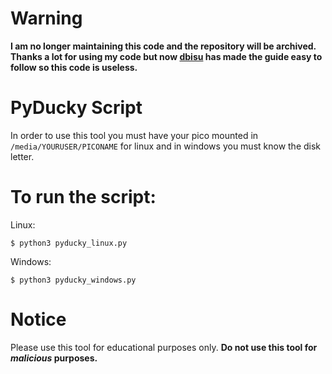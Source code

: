 # Warning

**I am no longer maintaining this code and the repository will be archived. Thanks a lot for using my code but now [dbisu](https://github.com/dbisu) has made the guide easy to follow so this code is useless.**

# PyDucky Script

In order to use this tool you must have
your pico mounted in ```/media/YOURUSER/PICONAME``` 
for linux and in windows you must know the disk letter.

# To run the script:

Linux:

```$ python3 pyducky_linux.py```

Windows:

```$ python3 pyducky_windows.py```

# Notice

Please use this tool for educational purposes
only. **Do not use this tool for _malicious_ purposes.**
